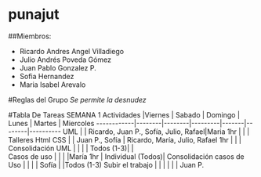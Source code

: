 # punajut
##Miembros:
* Ricardo Andres Angel Villadiego
* Julio Andrés Poveda Gómez
* Juan Pablo Gonzalez P.
* Sofia Hernandez
* Maria Isabel Arevalo
 

#Reglas del Grupo
_*Se permite la desnudez*_

#Tabla De Tareas SEMANA 1
Actividades |Viernes | Sabado | Domingo | Lunes | Martes | Miercoles 
------------|--------|--------|---------|-------|--------|----------
UML      |        | Ricardo, Juan P., Sofía, Julio, Rafael|Maria 1hr         |       |        |          
Talleres Html CSS |       | Juan P., Sofía | Ricardo, María, Julio, Rafael 1hr |         |       |        
Consolidación UML |       |        |         | Todos (1-3)|       |        
Casos de uso |       |        |         |María 1hr | Individual (Todos)|
Consolidación casos de Uso |       |        |         |    Sofía  |       |Todos (1-3)
Subir el trabajo |       |        |         |          |       | Juan P.
